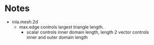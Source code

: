 # Notes

- inla.mesh.2d
  - max.edge controls largest triangle length.
    - scalar controls inner domain length, length 2 vector controls inner and outer domain length
